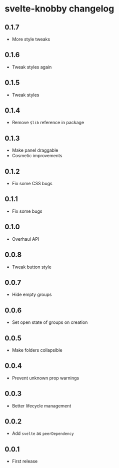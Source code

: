 # svelte-knobby changelog

## 0.1.7

- More style tweaks

## 0.1.6

- Tweak styles again

## 0.1.5

- Tweak styles

## 0.1.4

- Remove `$lib` reference in package

## 0.1.3

- Make panel draggable
- Cosmetic improvements

## 0.1.2

- Fix some CSS bugs

## 0.1.1

- Fix some bugs

## 0.1.0

- Overhaul API

## 0.0.8

- Tweak button style

## 0.0.7

- Hide empty groups

## 0.0.6

- Set open state of groups on creation

## 0.0.5

- Make folders collapsible

## 0.0.4

- Prevent unknown prop warnings

## 0.0.3

- Better lifecycle management

## 0.0.2

- Add `svelte` as `peerDependency`

## 0.0.1

- First release
